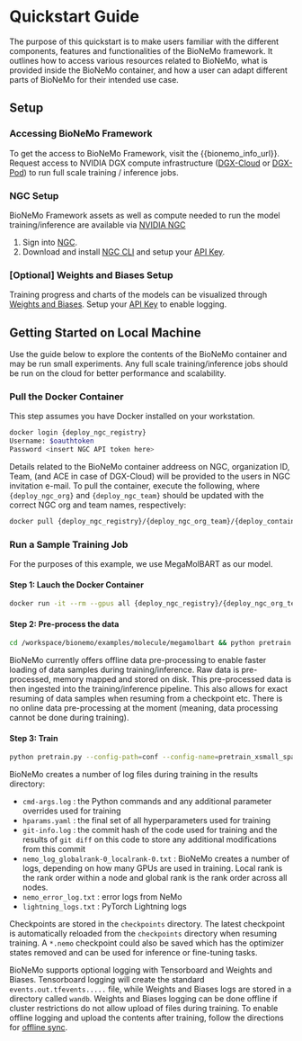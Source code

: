 # Quickstart Guide

The purpose of this quickstart is to make users familiar with the different components, features and functionalities of the BioNeMo framework. It outlines how to access various resources related to BioNeMo, what is provided inside the BioNeMo container, and how a user can adapt different parts of BioNeMo for their intended use case.


## Setup
### Accessing BioNeMo Framework

To get the access to BioNeMo Framework, visit the {{bionemo_info_url}}.
Request access to NVIDIA DGX compute infrastructure ([DGX-Cloud](https://www.nvidia.com/en-us/data-center/dgx-cloud/) or [DGX-Pod](https://www.nvidia.com/en-us/data-center/dgx-basepod/)) to run full scale training / inference jobs.

### NGC Setup

BioNeMo Framework assets as well as compute needed to run the model training/inference are available via [NVIDIA NGC](https://docs.nvidia.com/ngc/gpu-cloud/ngc-user-guide/index.html)

1. Sign into [NGC](https://catalog.ngc.nvidia.com/).
2. Download and install [NGC CLI](https://ngc.nvidia.com/setup) and setup your [API Key](https://ngc.nvidia.com/setup/api-key).

### [Optional] Weights and Biases Setup

Training progress and charts of the models can be visualized through [Weights and Biases](https://docs.wandb.ai/guides/track/public-api-guide). Setup your [API Key](https://docs.wandb.ai/guides/track/public-api-guide#authentication) to enable logging.

## Getting Started on Local Machine
Use the guide below to explore the contents of the BioNeMo container and may be run small experiments. Any full scale training/inference jobs should be run on the cloud for better performance and scalability.

### Pull the Docker Container
This step assumes you have Docker installed on your workstation.

```bash
docker login {deploy_ngc_registry}
Username: $oauthtoken
Password <insert NGC API token here>
```
Details related to the BioNeMo container addreess on NGC, organization ID, Team, (and ACE in case of DGX-Cloud) will be provided to the users in NGC invitation e-mail. To pull the container, execute the following, where  `{deploy_ngc_org}` and `{deploy_ngc_team}` should be updated with the correct NGC org and team names, respectively:

```bash
docker pull {deploy_ngc_registry}/{deploy_ngc_org_team}/{deploy_container_name}:{deploy_container_tag}
```

### Run a Sample Training Job

For the purposes of this example, we use MegaMolBART as our model.

#### Step 1: Lauch the Docker Container

```bash
docker run -it --rm --gpus all {deploy_ngc_registry}/{deploy_ngc_org_team}/{deploy_container_name}:{deploy_container_tag} bash
```

#### Step 2: Pre-process the data

```bash
cd /workspace/bionemo/examples/molecule/megamolbart && python pretrain.py --config-path=conf --config-name=pretrain_xsmall_span_aug do_training=False model.data.links_file='${oc.env:BIONEMO_HOME}/examples/molecule/megamolbart/dataset/ZINC-downloader-sample.txt' model.data.dataset_path=zinc_csv
```
BioNeMo currently offers offline data pre-processing to enable faster loading of data samples during training/inference. Raw data is pre-processed, memory mapped and stored on disk. This pre-processed data is then ingested into the training/inference pipeline. This also allows for exact resuming of data samples when resuming from a checkpoint etc. There is no online data pre-processing at the moment (meaning, data processing cannot be done during training).

#### Step 3: Train

```bash
python pretrain.py --config-path=conf --config-name=pretrain_xsmall_span_aug do_training=True model.data.dataset_path=zinc_csv model.data.dataset.train=x000 model.data.dataset.val=x000 model.data.dataset.test=x000 exp_manager.exp_dir=results
```
BioNeMo creates a number of log files during training in the results directory:

- `cmd-args.log` : the Python commands and any additional parameter overrides used for training
- `hparams.yaml` : the final set of all hyperparameters used for training
- `git-info.log` : the commit hash of the code used for training and the results of `git diff` on this code to store any additional modifications from this commit
- `nemo_log_globalrank-0_localrank-0.txt` : BioNeMo creates a number of logs, depending on how many GPUs are used in training. Local rank is the rank order within a node and global rank is the rank order across all nodes.
- `nemo_error_log.txt` : error logs from NeMo
- `lightning_logs.txt` : PyTorch Lightning logs

Checkpoints are stored in the `checkpoints` directory. The latest checkpoint is automatically reloaded from the `checkpoints` directory when resuming training. A `*.nemo` checkpoint could also be saved which has the optimizer states removed and can be used for inference or fine-tuning tasks.

BioNeMo supports optional logging with Tensorboard and Weights and Biases. Tensorboard logging will create the standard `events.out.tfevents.....` file, while Weights and Biases logs are stored in a directory called `wandb`. Weights and Biases logging can be done offline if cluster restrictions do not allow upload of files during training. To enable offline logging and upload the contents after training, follow the directions for [offline sync](https://docs.wandb.ai/guides/technical-faq/setup#can-i-run-wandb-offline).
